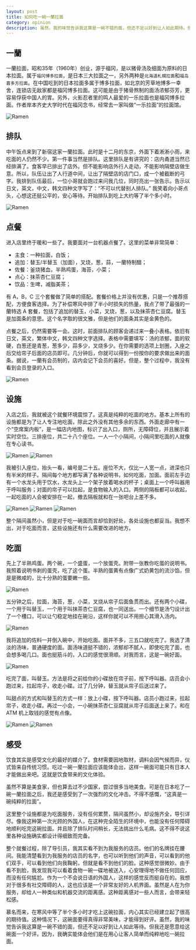 ```yaml
---
layout: post
title: 如何吃一碗一蘭拉面
category: opinion
description: 虽然，我的味觉告诉我这算是一碗不错的面，但还不足以好到让人如此期待。但我还是愿意给这碗面一个好评。因为，吃这碗面的体验是美好的，确实能体会他们是在用心让客人简单而纯粹地吃一碗拉面。
---
```


## 一蘭

一蘭拉面，昭和35年（1960年）创业，源于福冈，是以猪骨汤及细面为原料的日本拉面。属于`福冈博多拉面`，是日本三大拉面之一，另外两种是`北海道札幌拉面`和`福岛喜多方拉面`。在中国吃到的日本拉面多属于博多拉面，如北京的芳草地博多一幸舍，连锁店无敌家都是福冈博多拉面。这可能是由于猪骨熬制的面汤浓郁芬芳，更容易俘获中国人的胃。另外，火影忍者里的鸣人最爱的一乐拉面也是福冈博多拉面。作者岸本齐史大学时代在福冈念书，经常去一家叫做“一乐拉面”的拉面馆。

![Ramen](/images/opinion/Ramen/yilan.jpg)

## 排队

中午饭点来到了新宿这家一蘭拉面。此时是十二月的东京，外面下着淅淅小雨，来吃面的人仍然不少。第一件事当然是排队。这里排队是有讲究的：店内甬道当然已经排满了。食客早已排出了店外。但不能影响店外行人走动，不能影响隔壁店做生意。所以，队伍让出了人行道中间，让出了隔壁店的店门口，成一个被截断的弓字。我排到队伍最后，一位小哥就会跑过来问我几位，同时亮出一张告示。告示以日文，英文，中文，韩文四种文字写了：“不可以代替别人排队。” 我笑着向小哥点头，心想这还挺公平的，安心等待。开始排队到吃上大约等了半个多小时。

![Ramen](/images/opinion/Ramen/queue.jpg)

## 点餐

进入店里终于暖和一些了。我要面对一台机器点餐了。这里的菜单非常简单：

- 主食：一种拉面，白饭；
- 追加：替玉/半替玉（加面），叉烧，葱，蒜，一蘭特制醋；
- 佐餐：釜烧猪血，半熟鸡蛋，海苔，小菜；
- 点心：抹茶杏仁豆腐；
- 饮品：生啤，减脂美茶；

有 A，B，C 三个套餐做了简单的搭配。套餐价格上并没有优惠，只是一个推荐搭配，方便食客选择。为了补偿寒风中排了半小时损失的热量，我点了带了最强的一蘭特选 A 套餐，包括了追加的替玉，小菜，叉烧，葱，以及抹茶杏仁豆腐。替玉是加面条的意思。这个名字取的很文雅，但是他们的面条其实是金黄色的。

点餐之后，仍然需要等一会。这时，前面排队的顾客会递过来一叠小表格。依旧有日文，英文，繁体中文，韩文四种文字选择。表格中需要填写：汤的浓郁，面的软硬，白葱还是青葱，葱多少，蒜多少，叉烧多少。在你需要的选项上划圈，入座之后交给帘子后面的店员即可。几分钟后，你就可以得到一份按你的要求做出来的面条。据说，一蘭有会员制的，店内会记下会员的喜好。但是，整个过程中，我没有看到会员登录的入口。

![Ramen](/images/opinion/Ramen/vendingmachine.jpg)

## 设施

入店之后，我就被这个就餐环境震惊了。这真是纯粹的吃面的地方。基本上所有的设施都是为了让人专注地吃面，除此之外没有其他多余的东西。外面走廊中有一个“空席案内板”，是一幅店内地图，标识了出入口，厕所，无障碍位，并且展示着实时空位。三排座位，共二十八个座位。一人一个小隔间，小隔间里吃面的人就像在专心读书。

![Ramen](/images/opinion/Ramen/map.jpg)
![Ramen](/images/opinion/Ramen/number.jpg)

我被引入座位，抬头一看，编号是二十五。座位不大，仅比一人宽一点，进深也只有半米的样子。隔间每个地方都写满了各种说明书，如何吃面，加面。面前左手边有一个水龙头用于饮水，水龙头上一个架子放着喝水的杯子；桌面上一个呼叫器用于呼叫服务；对面的帘子可以拉起，是食物输入的入口。两侧的隔板都可以收起，一起吃面的人会被安排在一起，撤去隔板就和在一张吧台上差不多。

![Ramen](/images/opinion/Ramen/left.jpg)
![Ramen](/images/opinion/Ramen/font.jpg)
![Ramen](/images/opinion/Ramen/right.jpg)

整个隔间虽然小，但是对于吃一碗面而言却恰到好处，各处设施也都妥当。我想不出，对于吃面而言，这些设施还有什么需要改进的地方。

## 吃面

先上了半熟鸡蛋。两个碗，一个盛蛋，一个放蛋壳。附带一张教你吃蛋的说明书。我照着说明书剥的蛋壳，吃了这个蛋。半熟的蛋黄有点像广式奶黄包的流沙馅，但是是微咸的，比十分熟的蛋要嫩一些。

![Ramen](/images/opinion/Ramen/egg.jpg)

五分钟之后，拉面，海苔，葱，小菜，叉烧从帘子后面鱼贯而出。还有两个小碟，一个用于叫替玉，一个用于叫抹茶杏仁豆腐，也一同送出。一个细节是汤勺设计出了一个槽口，可以让勺稳定地挂在碗沿，这样你就可以不用担心其滑入汤内。

![Ramen](/images/opinion/Ramen/all.jpg)

我将追加的佐料一并倒入碗中，开始吃面。面并不多，三五口就吃完了。我选了清淡的汤味，普通硬度的面。面汤味道挺不错的，浓郁却不腻人，即使吃完了面，也会想多喝几口。面也挺筋斗的，入口的感觉很滑顺。对我而言，这是一碗好面。

![Ramen](/images/opinion/Ramen/ramen.jpg)

吃完了面，叫替玉。方法是将之前给你的小碟放在帘子前，按下呼叫器。店员会小跑过来，拉起帘子，收走小碟。过了几分钟，替玉就从帘子后送过来了。

叫甜点的方式和叫替玉的方式一样：放上小碟，按下呼叫器。店员小跑过来，拉起帘子，收走小碟。再过一小会，一小碗抹茶杏仁豆腐就从帘子后面送上来了。和在 ATM 机上取钱的感觉有点像。

![Ramen](/images/opinion/Ramen/callpudding.jpg)
![Ramen](/images/opinion/Ramen/pudding.jpg)

## 感受

饮食其实是感受文化的最好的媒介了。食材需要因地取材，调料会因气候而异，仪式皆来自传统习惯。吃过一碗一蘭拉面应该能体会出，这样一碗面可能只有日本人才能做出来吧。这就是饮食带来的文化体验。

虽然不算是美食家，但也算去过不少国家，尝过很多当地美食。可是在日本吃了一碗一蘭拉面之后，我还是感受到了一次强烈的文化冲击。不得不感慨，“这真是一碗纯粹的拉面”。

这里整个设施都是为吃面服务，没有任何累赘，隔间虽然小，却设施齐全，导引详尽。像我这种第一次光顾的外国人，在这种完全陌生的环境中，也能没有任何障碍地顺利吃完这碗拉面。并且除了排队时间稍长，无法挑出什么毛病。这不得不说这里各种设施确实都设计得细致而完备。

整个就餐过程，除了导引员，我其实看不到为我服务的店员。他们的名牌挂在腰间。我能清楚看到为我服务的店员的名字，也可以听到他们的声音，可以看到的他们双手，可以看到他们向我鞠躬，但就是看不到他们的脸。这种感觉很微妙。由于看不到脸，我发现我可以看着食物一碗一碟地被送入，心安理得地不做任何回应，而没有任何尴尬。作为一个不会说日语的外国人，这样的感觉反而挺自在的。我想对于很多有社交障碍的人，这也应该是一个非常友好的人机界面。虽然是人在为你服务，却给人一种类似和机器交流的距离感。这种距离感对一些人而言，会带来轻松感。

慕名而来，在寒风中等了半个多小时才吃上这碗拉面，内心其实已经建立起了很高的期待值。这种情况下，这碗面要得真得非常美味，才能得到好评。虽然，我的味觉告诉我这算是一碗不错的面，但还不足以好到让人如此等待。但我还是愿意给这碗面一个好评。因为，我确实能体会他们是在用心让客人简单而纯粹地吃一碗拉面。
